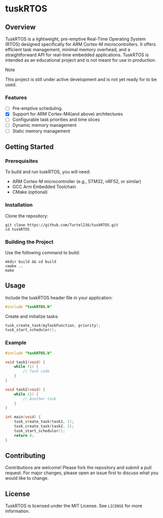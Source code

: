 # tuskRTOS

## Overview
TuskRTOS is a lightweight, pre-emptive Real-Time Operating System (RTOS) designed specifically for ARM Cortex-M microcontrollers. It offers efficient task management, minimal memory overhead, and a straightforward API for real-time embedded applications. TuskRTOS is intended as an educational project and is not meant for use in production.

> [!NOTE]
> This project is still under active development and is not yet ready for to be used.

### Features
- [ ] Pre-emptive scheduling.
- [x] Support for ARM Cortex-M4(and above) architectures
- [ ] Configurable task priorities and time slices
- [ ] Dynamic memory management
- [ ] Static memory management
<!-- - Inter-task communication via message queues and semaphores -->

## Getting Started

### Prerequisites
To build and run tuskRTOS, you will need:
- ARM Cortex-M microcontroller (e.g., STM32, nRF52, or similar)
- GCC Arm Embedded Toolchain
- CMake (optional)

### Installation
Clone the repository:
```
git clone https://github.com/Turtel216/tuskRTOS.git
cd tuskRTOS
```

### Building the Project
Use the following command to build:
```
mkdir build && cd build
cmake ..
make
```

## Usage
Include the tuskRTOS header file in your application:
```c
#include "tuskRTOS.h"
```

Create and initialize tasks:
```c
tusk_create_task(myTaskFunction, priority);
tusk_start_scheduler();
```

### Example
```c
#include "tuskRTOS.h"

void task1(void) {
    while (1) {
        // Task code
    }
}

void task2(void) {
    while (1) {
        // Another task
    }
}

int main(void) {
    tusk_create_task(task1, 1);
    tusk_create_task(task2, 2);
    tusk_start_scheduler();
    return 0;
}
```

## Contributing
Contributions are welcome! Please fork the repository and submit a pull request. For major changes, please open an issue first to discuss what you would like to change.

## License
TuskRTOS is licensed under the MIT License. See `LICENSE` for more information.
